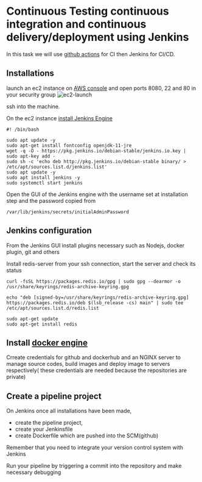 # Continuous Testing continuous integration and continuous delivery/deployment using Jenkins

In this task we will use [github actions](https://github.com/actions) for CI then Jenkins for CI/CD.

## Installations
launch an ec2 instance on [AWS console](https://aws.amazon.com/console/) and open ports 8080, 22 and 80 in your security group
![ec2-launch](..images)

ssh into the machine.

On the ec2 instance [install Jenkins Engine]()

```
#! /bin/bash

sudo apt update -y
sudo apt-get install fontconfig openjdk-11-jre 
wget -q -O - https://pkg.jenkins.io/debian-stable/jenkins.io.key | sudo apt-key add -
sudo sh -c 'echo deb http://pkg.jenkins.io/debian-stable binary/ > /etc/apt/sources.list.d/jenkins.list'
sudo apt update -y
sudo apt install jenkins -y
sudo systemctl start jenkins

```
Open the GUI of the Jenkins engine with the username set at installation step and the password copied from 
```
/var/lib/jenkins/secrets/initialAdminPassword
```

## Jenkins configuration
From the Jenkins GUI install plugins necessary such as Nodejs, docker plugin, git and others

Install redis-server from your ssh connection, start the server and check its status
```
curl -fsSL https://packages.redis.io/gpg | sudo gpg --dearmor -o /usr/share/keyrings/redis-archive-keyring.gpg

echo "deb [signed-by=/usr/share/keyrings/redis-archive-keyring.gpg] https://packages.redis.io/deb $(lsb_release -cs) main" | sudo tee /etc/apt/sources.list.d/redis.list

sudo apt-get update
sudo apt-get install redis
```
## Install [docker engine](https://docs.docker.com/engine/install/ubuntu/)

Crreate credentials for github and dockerhub and an NGINX server to manage source codes, build images and deploy image to servers respectively( these credentials are needed because the repositories are private)

## Create a pipeline project 

On Jenkins once all installations have been made, 
* create the pipeline project,
* create your Jenkinsfile
* create Dockerfile 
 which are pushed into the SCM(github)

Remember that you need to integrate your version control system with Jenkins


Run your pipeline by triggering a commit into the repository and make necessary debugging
